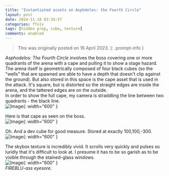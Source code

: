 ```yaml
---
title: "Instantiated assets on Asphdelos: the Fourth Circle"
layout: post
date: 2024-11-18 03:34:57
categories: ffxiv
tags: [hidden prop, cube, texture]
comments: enabled
---
```

> This was originally posted on 16 April 2023.
{: .prompt-info }

*Asphodelos: The Fourth Circle* involves the boss covering one or more quadrants of the arena with a cape and pulling it to show a stage hazard. The arena itself is geometrically composed of four black cubes (so the "wells" that are spawned are able to have a depth that doesn't clip against the ground). But also stored in this space is the cape asset that is used in the attack. It's square, but is distorted so the straight edges are inside the arena, and the tattered edges are on the outside.  
In order to show the full cape, my camera is straddling the line between two quadrants - the black line.  
![Image](/Aspho_4_1.png){: width="600" }

Here is that cape as seen on the boss.  
![Image](/Aspho_4_2.png){: width="600" }  

Oh. And a dev cube for good measure. Stored at exactly 100,100,-300.
![Image](/Aspho_4_3.png){: width="600" }  


The skybox texture is incredibly vivid. It scrolls very quickly and pulses so luridly that it's difficult to look at. I presume it has to be so garish as to be visible through the stained-glass windows.  
![Image](/Aspho_4_5.png){: width="600" }  
_FIREBLU-ass eyesore._

